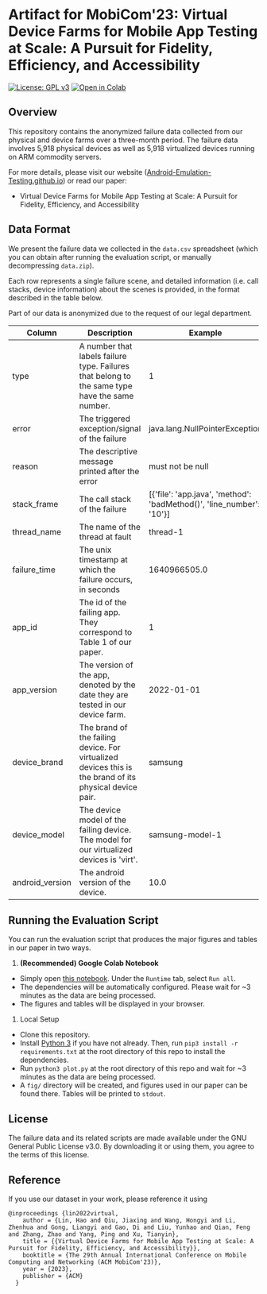 # Artifact for MobiCom'23: Virtual Device Farms for Mobile App Testing at Scale: A Pursuit for Fidelity, Efficiency, and Accessibility

[![License: GPL v3](https://img.shields.io/badge/License-GPLv3-blue.svg)](https://www.gnu.org/licenses/gpl-3.0)
[![Open in Colab](https://colab.research.google.com/assets/colab-badge.svg)](https://colab.research.google.com/drive/19DYtr3yrJs6aKrXXyKWrBbMsCEvw46qw?usp=sharing)

## Overview

This repository contains the anonymized failure data collected from our physical and device farms over a three-month period. The failure data involves 5,918 physical devices as well as 5,918 virtualized devices running on ARM commodity servers.

For more details, please visit our website ([Android-Emulation-Testing.github.io](https://android-emulation-testing.github.io/)) or read our paper:
* Virtual Device Farms for Mobile App Testing at Scale: A Pursuit for Fidelity, Efficiency, and Accessibility

## Data Format

We present the failure data we collected in the `data.csv` spreadsheet (which you can obtain after running the evaluation script, or manually decompressing `data.zip`). 

Each row represents a single failure scene, and detailed information (i.e. call stacks, device information) about the scenes is provided, in the format described in the table below.

Part of our data is anonymized due to the request of our legal department.

| Column | Description | Example |
| ------ | ----------- | ------- |
| type | A number that labels failure type. Failures that belong to the same type have the same number. | 1 |
| error | The triggered exception/signal of the failure | java.lang.NullPointerException |
| reason | The descriptive message printed after the error | must not be null |
| stack_frame | The call stack of the failure | [{'file': 'app.java', 'method': 'badMethod()', 'line_number': '10'}] |
| thread_name | The name of the thread at fault | thread-1 |
| failure_time | The unix timestamp at which the failure occurs, in seconds | 1640966505.0 |
| app_id | The id of the failing app. They correspond to Table 1 of our paper. | 1 |
| app_version | The version of the app, denoted by the date they are tested in our device farm. | 2022-01-01 |
| device_brand | The brand of the failing device. For virtualized devices this is the brand of its physical device pair. | samsung |
| device_model | The device model of the failing device. The model for our virtualized devices is 'virt'. | samsung-model-1 |
| android_version | The android version of the device. | 10.0 |

## Running the Evaluation Script

You can run the evaluation script that produces the major figures and tables in our paper in two ways.

1. **(Recommended) Google Colab Notebook**
* Simply open [this notebook](https://colab.research.google.com/drive/19DYtr3yrJs6aKrXXyKWrBbMsCEvw46qw?usp=sharing). Under the `Runtime` tab, select `Run all`.
* The dependencies will be automatically configured. Please wait for ~3 minutes as the data are being processed.
* The figures and tables will be displayed in your browser.

1. Local Setup
* Clone this repository.
* Install [Python 3](https://www.python.org/downloads/) if you have not already. Then, run `pip3 install -r requirements.txt` at the root directory of this repo to install the dependencies.
* Run `python3 plot.py` at the root directory of this repo and wait for ~3 minutes as the data are being processed.
* A `fig/` directory will be created, and figures used in our paper can be found there. Tables will be printed to `stdout`.

## License

The failure data and its related scripts are made available under the GNU General Public License v3.0. By downloading it or using them, you agree to the terms of this license.

## Reference

If you use our dataset in your work, please reference it using

```
@inproceedings {lin2022virtual,
    author = {Lin, Hao and Qiu, Jiaxing and Wang, Hongyi and Li, Zhenhua and Gong, Liangyi and Gao, Di and Liu, Yunhao and Qian, Feng and Zhang, Zhao and Yang, Ping and Xu, Tianyin},
    title = {{Virtual Device Farms for Mobile App Testing at Scale: A Pursuit for Fidelity, Efficiency, and Accessibility}},
    booktitle = {The 29th Annual International Conference on Mobile Computing and Networking (ACM MobiCom'23)},
    year = {2023},
    publisher = {ACM}
  }
```
